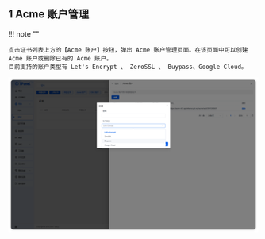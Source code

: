 ## 1 Acme 账户管理

!!! note ""

    点击证书列表上方的【Acme 账户】按钮，弹出 Acme 账户管理页面。在该页面中可以创建 Acme 账户或删除已有的 Acme 账户。
    目前支持的账户类型有 Let's Encrypt 、 ZeroSSL 、 Buypass、Google Cloud。

![img.png](../../img/websites/certificate_acme.png)

